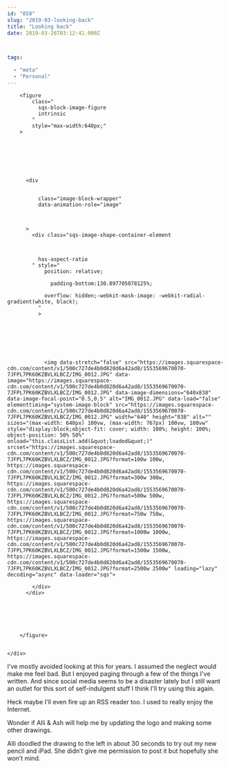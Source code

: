 ```yaml
---
id: "858"
slug: "2019-03-looking-back"
title: "Looking back"
date: 2019-03-26T03:12:41.000Z



tags:

  - "meta"
  - "Personal"
---
```

<div
        class="
          image-block-outer-wrapper
          layout-caption-below
          design-layout-inline
          combination-animation-none
          individual-animation-none
          individual-text-animation-none
        "
        data-test="image-block-inline-outer-wrapper"
    >

      

      
        <figure
            class="
              sqs-block-image-figure
              intrinsic
            "
            style="max-width:640px;"
        >
          
        
        

        
          
            
          <div
              
              
              class="image-block-wrapper"
              data-animation-role="image"
              
  

          >
            <div class="sqs-image-shape-container-element
              
          
        
              has-aspect-ratio
            " style="
                position: relative;
                
                  padding-bottom:130.897705078125%;
                
                overflow: hidden;-webkit-mask-image: -webkit-radial-gradient(white, black);
              "
              >
                
                
                
                
                
                
                
                <img data-stretch="false" src="https://images.squarespace-cdn.com/content/v1/500c727de4b0d820d6a42ad8/1553569670070-7JFPL7PK60KZBVLXLBCZ/IMG_0012.JPG" data-image="https://images.squarespace-cdn.com/content/v1/500c727de4b0d820d6a42ad8/1553569670070-7JFPL7PK60KZBVLXLBCZ/IMG_0012.JPG" data-image-dimensions="640x838" data-image-focal-point="0.5,0.5" alt="IMG_0012.JPG" data-load="false" elementtiming="system-image-block" src="https://images.squarespace-cdn.com/content/v1/500c727de4b0d820d6a42ad8/1553569670070-7JFPL7PK60KZBVLXLBCZ/IMG_0012.JPG" width="640" height="838" alt="" sizes="(max-width: 640px) 100vw, (max-width: 767px) 100vw, 100vw" style="display:block;object-fit: cover; width: 100%; height: 100%; object-position: 50% 50%" onload="this.classList.add(&quot;loaded&quot;)" srcset="https://images.squarespace-cdn.com/content/v1/500c727de4b0d820d6a42ad8/1553569670070-7JFPL7PK60KZBVLXLBCZ/IMG_0012.JPG?format=100w 100w, https://images.squarespace-cdn.com/content/v1/500c727de4b0d820d6a42ad8/1553569670070-7JFPL7PK60KZBVLXLBCZ/IMG_0012.JPG?format=300w 300w, https://images.squarespace-cdn.com/content/v1/500c727de4b0d820d6a42ad8/1553569670070-7JFPL7PK60KZBVLXLBCZ/IMG_0012.JPG?format=500w 500w, https://images.squarespace-cdn.com/content/v1/500c727de4b0d820d6a42ad8/1553569670070-7JFPL7PK60KZBVLXLBCZ/IMG_0012.JPG?format=750w 750w, https://images.squarespace-cdn.com/content/v1/500c727de4b0d820d6a42ad8/1553569670070-7JFPL7PK60KZBVLXLBCZ/IMG_0012.JPG?format=1000w 1000w, https://images.squarespace-cdn.com/content/v1/500c727de4b0d820d6a42ad8/1553569670070-7JFPL7PK60KZBVLXLBCZ/IMG_0012.JPG?format=1500w 1500w, https://images.squarespace-cdn.com/content/v1/500c727de4b0d820d6a42ad8/1553569670070-7JFPL7PK60KZBVLXLBCZ/IMG_0012.JPG?format=2500w 2500w" loading="lazy" decoding="async" data-loader="sqs">

            </div>
          </div>
        
          
        

        
      
        </figure>
      

    </div>
  


  




<div class="sqs-html-content">
  <p style="white-space:pre-wrap;">I've mostly avoided looking at this for years. I assumed the neglect would make me feel bad. But I enjoyed paging through a few of the things I've written. And since social media seems to be a disaster lately but I still want an outlet for this sort of self-indulgent stuff I think I'll try using this again.</p><p style="white-space:pre-wrap;">Heck maybe I'll even fire up an RSS reader too. I used to really enjoy the Internet.</p><p style="white-space:pre-wrap;">Wonder if Alli &amp; Ash will help me by updating the logo and making some other drawings. </p><p style="white-space:pre-wrap;">Alli doodled the drawing to the left in about 30 seconds to try out my new pencil and iPad. She didn’t give me permission to post it but hopefully she won’t mind. </p>
</div>
